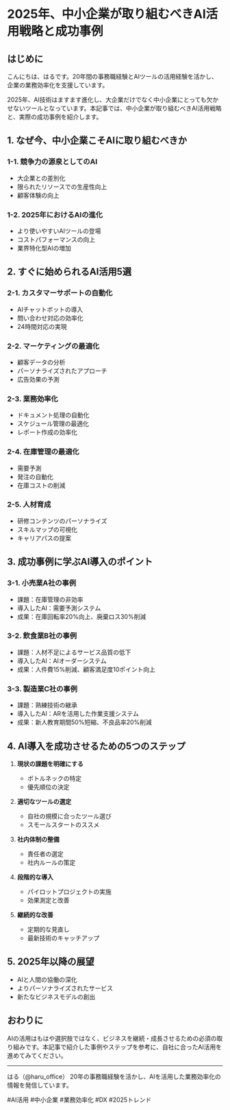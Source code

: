 # 2025年、中小企業が取り組むべきAI活用戦略と成功事例

## はじめに

こんにちは、はるです。20年間の事務職経験とAIツールの活用経験を活かし、企業の業務効率化を支援しています。

2025年、AI技術はますます進化し、大企業だけでなく中小企業にとっても欠かせないツールとなっています。本記事では、中小企業が取り組むべきAI活用戦略と、実際の成功事例を紹介します。

## 1. なぜ今、中小企業こそAIに取り組むべきか

### 1-1. 競争力の源泉としてのAI
- 大企業との差別化
- 限られたリソースでの生産性向上
- 顧客体験の向上

### 1-2. 2025年におけるAIの進化
- より使いやすいAIツールの登場
- コストパフォーマンスの向上
- 業界特化型AIの増加

## 2. すぐに始められるAI活用5選

### 2-1. カスタマーサポートの自動化
- AIチャットボットの導入
- 問い合わせ対応の効率化
- 24時間対応の実現

### 2-2. マーケティングの最適化
- 顧客データの分析
- パーソナライズされたアプローチ
- 広告効果の予測

### 2-3. 業務効率化
- ドキュメント処理の自動化
- スケジュール管理の最適化
- レポート作成の効率化

### 2-4. 在庫管理の最適化
- 需要予測
- 発注の自動化
- 在庫コストの削減

### 2-5. 人材育成
- 研修コンテンツのパーソナライズ
- スキルマップの可視化
- キャリアパスの提案

## 3. 成功事例に学ぶAI導入のポイント

### 3-1. 小売業A社の事例
- 課題：在庫管理の非効率
- 導入したAI：需要予測システム
- 成果：在庫回転率20%向上、廃棄ロス30%削減

### 3-2. 飲食業B社の事例
- 課題：人材不足によるサービス品質の低下
- 導入したAI：AIオーダーシステム
- 成果：人件費15%削減、顧客満足度10ポイント向上

### 3-3. 製造業C社の事例
- 課題：熟練技術の継承
- 導入したAI：ARを活用した作業支援システム
- 成果：新人教育期間50%短縮、不良品率20%削減

## 4. AI導入を成功させるための5つのステップ

1. **現状の課題を明確にする**
   - ボトルネックの特定
   - 優先順位の決定

2. **適切なツールの選定**
   - 自社の規模に合ったツール選び
   - スモールスタートのススメ

3. **社内体制の整備**
   - 責任者の選定
   - 社内ルールの策定

4. **段階的な導入**
   - パイロットプロジェクトの実施
   - 効果測定と改善

5. **継続的な改善**
   - 定期的な見直し
   - 最新技術のキャッチアップ

## 5. 2025年以降の展望

- AIと人間の協働の深化
- よりパーソナライズされたサービス
- 新たなビジネスモデルの創出

## おわりに

AIの活用はもはや選択肢ではなく、ビジネスを継続・成長させるための必須の取り組みです。本記事で紹介した事例やステップを参考に、自社に合ったAI活用を進めてみてください。

---

はる（@haru_office）
20年の事務職経験を活かし、AIを活用した業務効率化の情報を発信しています。

#AI活用 #中小企業 #業務効率化 #DX #2025トレンド
